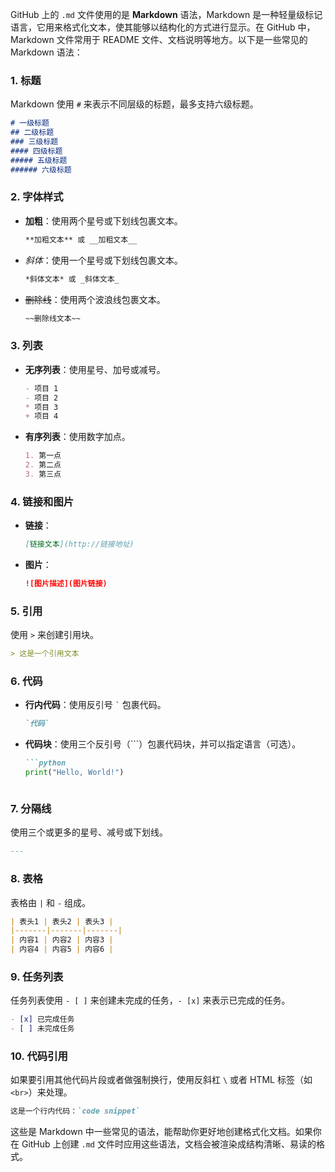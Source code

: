 GitHub 上的 `.md` 文件使用的是 **Markdown** 语法，Markdown 是一种轻量级标记语言，它用来格式化文本，使其能够以结构化的方式进行显示。在 GitHub 中，Markdown 文件常用于 README 文件、文档说明等地方。以下是一些常见的 Markdown 语法：

### 1. 标题
Markdown 使用 `#` 来表示不同层级的标题，最多支持六级标题。

```markdown
# 一级标题
## 二级标题
### 三级标题
#### 四级标题
##### 五级标题
###### 六级标题
```

### 2. 字体样式
- **加粗**：使用两个星号或下划线包裹文本。
  ```markdown
  **加粗文本** 或 __加粗文本__
  ```
- *斜体*：使用一个星号或下划线包裹文本。
  ```markdown
  *斜体文本* 或 _斜体文本_
  ```
- ~~删除线~~：使用两个波浪线包裹文本。
  ```markdown
  ~~删除线文本~~
  ```

### 3. 列表
- **无序列表**：使用星号、加号或减号。
  ```markdown
  - 项目 1
  - 项目 2
  * 项目 3
  + 项目 4
  ```
- **有序列表**：使用数字加点。
  ```markdown
  1. 第一点
  2. 第二点
  3. 第三点
  ```

### 4. 链接和图片
- **链接**：
  ```markdown
  [链接文本](http://链接地址)
  ```
- **图片**：
  ```markdown
  ![图片描述](图片链接)
  ```

### 5. 引用
使用 `>` 来创建引用块。
```markdown
> 这是一个引用文本
```

### 6. 代码
- **行内代码**：使用反引号 `` ` `` 包裹代码。
  ```markdown
  `代码`
  ```
- **代码块**：使用三个反引号（```）包裹代码块，并可以指定语言（可选）。
  ```markdown
  ```python
  print("Hello, World!")
  ```
  ```

### 7. 分隔线
使用三个或更多的星号、减号或下划线。
```markdown
---
```

### 8. 表格
表格由 `|` 和 `-` 组成。
```markdown
| 表头1 | 表头2 | 表头3 |
|-------|-------|-------|
| 内容1 | 内容2 | 内容3 |
| 内容4 | 内容5 | 内容6 |
```

### 9. 任务列表
任务列表使用 `- [ ]` 来创建未完成的任务，`- [x]` 来表示已完成的任务。
```markdown
- [x] 已完成任务
- [ ] 未完成任务
```

### 10. 代码引用
如果要引用其他代码片段或者做强制换行，使用反斜杠 `\` 或者 HTML 标签（如 `<br>`）来处理。

```markdown
这是一个行内代码：`code snippet`
```

这些是 Markdown 中一些常见的语法，能帮助你更好地创建格式化文档。如果你在 GitHub 上创建 `.md` 文件时应用这些语法，文档会被渲染成结构清晰、易读的格式。